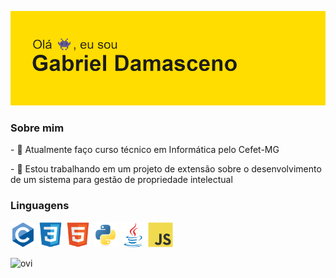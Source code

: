 [![MasterHead](header.png)]((https://github.com/GabrielAlvesDamasceno))

<h3>Sobre mim</h3>
<p>- 📖 Atualmente faço curso técnico em Informática pelo Cefet-MG</p>
<p>- 🔭 Estou trabalhando em um projeto de extensão sobre o desenvolvimento de um sistema para gestão de propriedade intelectual</p>

<h3 align="left">Linguagens</h3>
<p align="left"> 
  <a href="https://www.cprogramming.com/" target="_blank"> <img src="https://github.com/devicons/devicon/blob/master/icons/c/c-original.svg" alt="c" width="40" height="40"/></a>
  <a href="https://www.w3schools.com/css/" target="_blank"> <img src="https://github.com/devicons/devicon/blob/master/icons/css3/css3-original.svg" alt="css3" width="40" height="40"/></a>   
  <a href="https://www.w3.org/html/" target="_blank"> <img src="https://github.com/devicons/devicon/blob/master/icons/html5/html5-original.svg" alt="html5" width="40" height="40"/></a> 
  <a href="https://www.python.org" target="_blank"> <img src="https://github.com/devicons/devicon/blob/master/icons/python/python-original.svg" alt="python" width="40" height="40"/></a> 
  <a href="https://www.java.com/pt-BR/" target="_blank"> <img src="https://github.com/devicons/devicon/blob/master/icons/java/java-original.svg" alt="java" width="40" height="40"/></a>
  <a href="https://www.javascript.com/" target="_blank"> <img src="https://github.com/devicons/devicon/blob/master/icons/javascript/javascript-original.svg" alt="javascript" width="40" height="40"/></a>
</p>

<img src="https://github-readme-stats.vercel.app/api/top-langs?username=GabrielAlvesDamasceno&show_icons=true&locale=en&layout=compact&theme=chartreuse-dark" alt="ovi" />


<!--
**GabrielAlvesDamasceno/GabrielAlvesDamasceno** is a ✨ _special_ ✨ repository because its `README.md` (this file) appears on your GitHub profile.

Here are some ideas to get you started:

-  I’m currently working on ...
- 🌱 I’m currently learning ...
- 👯 I’m looking to collaborate on ...
- 🤔 I’m looking for help with ...
- 💬 Ask me about ...
- 📫 How to reach me: ...
- 😄 Pronouns: ...
- ⚡ Fun fact: ...
-->
